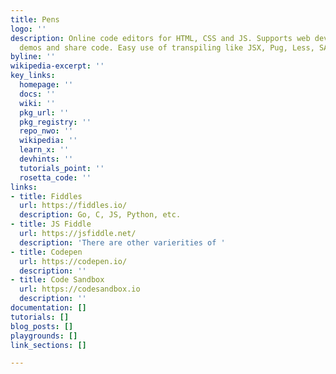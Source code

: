 ```yaml
---
title: Pens
logo: ''
description: Online code editors for HTML, CSS and JS. Supports web dev develop, host
  demos and share code. Easy use of transpiling like JSX, Pug, Less, SASS...
byline: ''
wikipedia-excerpt: ''
key_links:
  homepage: ''
  docs: ''
  wiki: ''
  pkg_url: ''
  pkg_registry: ''
  repo_nwo: ''
  wikipedia: ''
  learn_x: ''
  devhints: ''
  tutorials_point: ''
  rosetta_code: ''
links:
- title: Fiddles
  url: https://fiddles.io/
  description: Go, C, JS, Python, etc.
- title: JS Fiddle
  url: https://jsfiddle.net/
  description: 'There are other varierities of '
- title: Codepen
  url: https://codepen.io/
  description: ''
- title: Code Sandbox
  url: https://codesandbox.io
  description: ''
documentation: []
tutorials: []
blog_posts: []
playgrounds: []
link_sections: []

---
```

